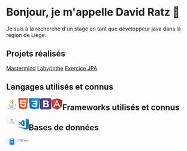 # Bonjour, je m'appelle David Ratz 👋

Je suis à la recherche d'un stage en tant que développeur java dans la région de Liège.

## Projets réalisés

<div>
<a href="https://davidratz.github.io/MasterMind">Mastermind</a>
<a href="https://github.com/DavidRatz/Labyrinthe">Labyrinthe</a>
<a href="https://github.com/DavidRatz/HotelJPA">Exercice JPA</a>
</div>

## Langages utilisés et connus

<div>
<img align="left" alt="java" width="30px" src="https://raw.githubusercontent.com/DavidRatz/DavidRatz/main/images/java_logo.png" />
<img align="left" alt="html5" width="30px" src="https://raw.githubusercontent.com/DavidRatz/DavidRatz/main/images/HTML5_logo.png" />
<img align="left" alt="css3" width="30px" src="https://raw.githubusercontent.com/DavidRatz/DavidRatz/main/images/css_logo.png" />
<img align="left" alt="bootstrap" width="30px" src="https://raw.githubusercontent.com/DavidRatz/DavidRatz/main/images/bootstrap_logo.png" />
<img align="left" alt="angular" width="30px" src="https://raw.githubusercontent.com/DavidRatz/DavidRatz/main/images/angular_logo.png" />
</div>

## Frameworks utilisés et connus

<div>
<img align="left" alt="spring" width="30px" src="https://raw.githubusercontent.com/DavidRatz/DavidRatz/main/images/spring_logo.jpg" />
<img align="left" alt="vscode" width="30px" src="https://raw.githubusercontent.com/DavidRatz/DavidRatz/main/images/vscode_logo.png" />
</div>

## Bases de données

<div>
<img align="left" alt="sql" width="30px" src="https://raw.githubusercontent.com/DavidRatz/DavidRatz/main/images/sql_logo.png" />
<img align="left" alt="sqlserver" width="30px" src="https://raw.githubusercontent.com/DavidRatz/DavidRatz/main/images/sql_server_logo.png" />
</div>

<!--
**DavidRatz/DavidRatz** is a ✨ _special_ ✨ repository because its `README.md` (this file) appears on your GitHub profile.

Here are some ideas to get you started:

- 🔭 I’m currently working on ...
- 🌱 I’m currently learning ...
- 👯 I’m looking to collaborate on ...
- 🤔 I’m looking for help with ...
- 💬 Ask me about ...
- 📫 How to reach me: ...
- 😄 Pronouns: ...
- ⚡ Fun fact: ...
-->
